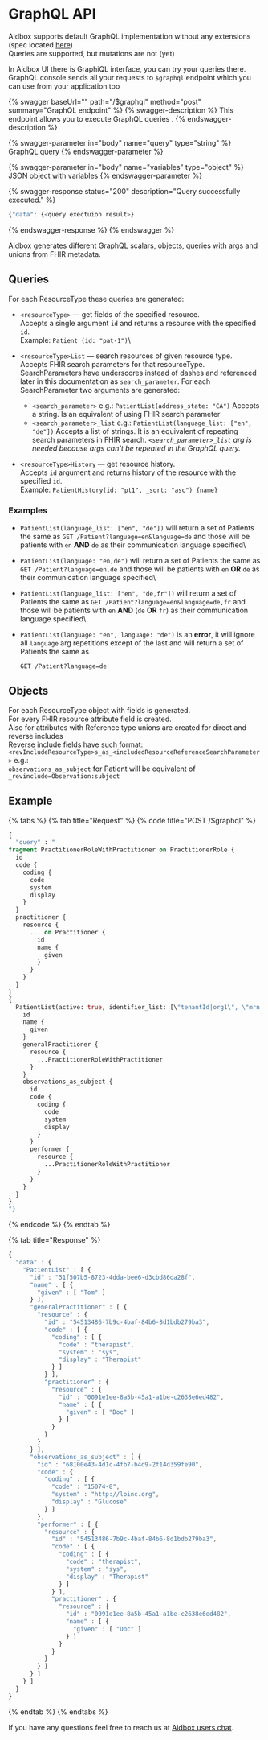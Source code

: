 # GraphQL API

Aidbox supports default GraphQL implementation without any extensions (spec located [here](http://spec.graphql.org/June2018/))\
Queries are supported, but mutations are not (yet)

In Aidbox UI there is GraphiQL interface, you can try your queries there.\
GraphQL console sends all your requests to `$graphql` endpoint which you can use from your application too

{% swagger baseUrl="" path="/$graphql" method="post" summary="GraphQL endpoint" %}
{% swagger-description %}
This endpoint allows you to execute GraphQL queries .
{% endswagger-description %}

{% swagger-parameter in="body" name="query" type="string" %}
GraphQL query
{% endswagger-parameter %}

{% swagger-parameter in="body" name="variables" type="object" %}
JSON object with variables
{% endswagger-parameter %}

{% swagger-response status="200" description="Query successfully executed." %}
```javascript
{"data": {<query exectuion result>}
```
{% endswagger-response %}
{% endswagger %}

Aidbox generates different GraphQL scalars, objects, queries with args and unions from FHIR metadata.

## Queries

For each ResourceType these queries are generated:

* `<resourceType>`  — get fields of the specified resource.\
  Accepts a single argument `id` and returns a resource with the specified `id`.\
  Example: `Patient (id: "pat-1")`\

* `<resourceType>List`  — search resources of given resource type.\
  Accepts FHIR search parameters for that resourceType. SearchParameters have underscores instead of dashes and referenced later in this documentation as `search_parameter`. For each SearchParameter two arguments are generated:
  * `<search_parameter>` e.g.: `PatientList(address_state: "CA")` Accepts a string. Is an equivalent of using FHIR search parameter
  * `<search_parameter>_list` e.g.: `PatientList(language_list: ["en", "de"])` Accepts a list of strings. It is an equivalent of repeating search parameters in FHIR search. _`<search_parameter>_list` arg is needed because args can't be repeated in the GraphQL query._
* `<resourceType>History`  — get resource history.\
  Accepts `id` argument and returns history of the resource with the specified `id`.\
  Example: `PatientHistory(id: "pt1", _sort: "asc") {name}`

### Examples

* `PatientList(language_list: ["en", "de"])` will return a set of Patients the same as `GET /Patient?language=en&language=de`  and those will be patients with `en` **AND** `de` as their communication language specified\

* `PatientList(language: "en,de")` will return a set of Patients the same as `GET /Patient?language=en,de`  and those will be patients with `en` **OR** `de` as their communication language specified\

* `PatientList(language_list: ["en", "de,fr"])` will return a set of Patients the same as `GET /Patient?language=en&language=de,fr`  and those will be patients with `en` **AND** (`de` **OR** `fr`) as their communication language specified\

*   `PatientList(language: "en", language: "de")` is an **error**, it will ignore all `language` arg repetitions except of the last and will return a set of Patients the same as

    `GET /Patient?language=de`

## Objects

For each ResourceType object with fields is generated.\
For every FHIR resource attribute field is created.\
Also for attributes with Reference type unions are created for direct and reverse includes\
Reverse include fields have such format: `<revIncludeResourceType>s_as_<includedResourceReferenceSearchParameter>` e.g.:\
`observations_as_subject` for Patient will be equivalent of `_revinclude=Observation:subject`

## Example

{% tabs %}
{% tab title="Request" %}
{% code title="POST /$graphql" %}
```graphql
{
  "query" : "
fragment PractitionerRoleWithPractitioner on PractitionerRole {
  id
  code {
    coding {
      code
      system
      display
    }
  }
  practitioner {
    resource {
      ... on Practitioner {
        id
        name {
          given
        }
      }
    }
  }
}
{
  PatientList(active: true, identifier_list: [\"tenantId|org1\", \"mrn|5678\"]) {
    id
    name {
      given
    }
    generalPractitioner {
      resource {
        ...PractitionerRoleWithPractitioner
      }
    }
    observations_as_subject {
      id
      code {
        coding {
          code
          system
          display
        }
      }
      performer {
        resource {
          ...PractitionerRoleWithPractitioner
        }
      }
    }
  }
}
"}
```
{% endcode %}
{% endtab %}

{% tab title="Response" %}
```javascript
{
  "data" : {
    "PatientList" : [ {
      "id" : "51f507b5-8723-4dda-bee6-d3cbd86da28f",
      "name" : [ {
        "given" : [ "Tom" ]
      } ],
      "generalPractitioner" : [ {
        "resource" : {
          "id" : "54513486-7b9c-4baf-84b6-8d1bdb279ba3",
          "code" : [ {
            "coding" : [ {
              "code" : "therapist",
              "system" : "sys",
              "display" : "Therapist"
            } ]
          } ],
          "practitioner" : {
            "resource" : {
              "id" : "0091e1ee-8a5b-45a1-a1be-c2638e6ed482",
              "name" : [ {
                "given" : [ "Doc" ]
              } ]
            }
          }
        }
      } ],
      "observations_as_subject" : [ {
        "id" : "68100e43-4d1c-4fb7-b4d9-2f14d359fe90",
        "code" : {
          "coding" : [ {
            "code" : "15074-8",
            "system" : "http://loinc.org",
            "display" : "Glucose"
          } ]
        },
        "performer" : [ {
          "resource" : {
            "id" : "54513486-7b9c-4baf-84b6-8d1bdb279ba3",
            "code" : [ {
              "coding" : [ {
                "code" : "therapist",
                "system" : "sys",
                "display" : "Therapist"
              } ]
            } ],
            "practitioner" : {
              "resource" : {
                "id" : "0091e1ee-8a5b-45a1-a1be-c2638e6ed482",
                "name" : [ {
                  "given" : [ "Doc" ]
                } ]
              }
            }
          }
        } ]
      } ]
    } ]
  }
}
```
{% endtab %}
{% endtabs %}

If you have any questions feel free to reach us at [Aidbox users chat](https://t.me/aidbox).

